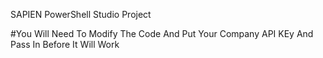 SAPIEN PowerShell Studio Project

#You Will Need To Modify The Code And Put Your Company API KEy And Pass In Before It Will Work